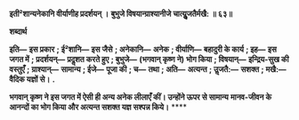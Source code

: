 **इती²शान्यनेकानि वीर्याणीह प्रदर्शयन् ।** **बुभुजे विषयान्ग्राश्यानीजे चात्युॢजतैर्मखै: ॥ ६३॥** 

**शब्दार्थ** 

**इति—** **इस प्रकार** **; ई²शानि—** **इस जैसे** **; अनेकानि—** **अनेक** **; वीर्याणि—** **बहादुरी के कार्य** **; इह—** **इस जगत में** **; प्रदर्शयन्—** **प्रदॢशत करते हुए** **; बुभुजे—** **(भगवान् कृष्ण ने) भोग किया** **; विषयान्—** **इन्द्रिय-सुख की वस्तुएँ** **; ग्राश्यान्—** **सामान्य** **; ईजे—** **पूजा की** **; च—** **तथा** **; अति—** **अत्यन्त** **; उॢजतै:—** **सशक्त** **; मखै:—** **वैदिक यज्ञों से।** **.** 

**भगवान् कृष्ण ने इस जगत में ऐसी ही अन्य अनेक लीलाएँ कीं। उन्होंने ऊपर से सामान्य** **मानव-जीवन के आनन्दों का भोग किया और अत्यन्त सशक्त यज्ञ सश्पन्न किये।** **** 